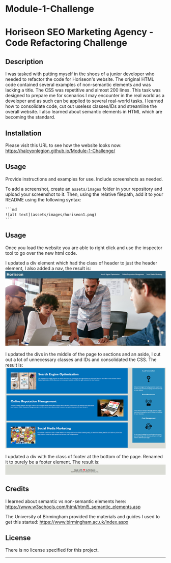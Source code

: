 # Module-1-Challenge

# Horiseon SEO Marketing Agency - Code Refactoring Challenge

## Description

I was tasked with putting myself in the shoes of a junior developer who needed to refactor the code for Horiseon's website.
The original HTML code contained several examples of non-semantic elements and was lacking a title. The CSS was repetitive and almost 200 lines.
This task was designed to prepare me for scenarios I may encounter in the real world as a developer and as such can be applied to several real-world tasks.
I learned how to consolidate code, cut out useless classes/IDs and streamline the overall website. I also learned about semantic elements in HTML which are becoming the standard.

## Installation

Please visit this URL to see how the website looks now: https://halcyonlegion.github.io/Module-1-Challenge/

## Usage

Provide instructions and examples for use. Include screenshots as needed.

To add a screenshot, create an `assets/images` folder in your repository and upload your screenshot to it. Then, using the relative filepath, add it to your README using the following syntax:

    ```md
    ![alt text](assets/images/horiseon1.png)
    ```
## Usage

Once you load the website you are able to right click and use the inspector tool to go over the new html code.

I updated a div element which had the class of header to just the header element, I also added a nav, the result is:
![header image](assets/images/horiseon1.png)
    
I updated the divs in the middle of the page to sections and an aside, I cut out a lot of unnecessary classes and IDs and consolidated the CSS. The result is: 
![middle section](assets/images/horiseon2.png)
    
I updated a div with the class of footer at the bottom of the page. Renamed it to purely be a footer element. The result is:
![footer image](assets/images/horiseon3.png)
    
## Credits

I learned about semantic vs non-semantic elements here: https://www.w3schools.com/html/html5_semantic_elements.asp

The University of Birmingham provided the materials and guides I used to get this started: https://www.birmingham.ac.uk/index.aspx 

## License

There is no license specified for this project.

---
